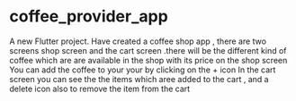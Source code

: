 # coffee_provider_app

A new Flutter project.
Have created a coffee shop app , there are two screens shop screen and the cart screen .there will be the different kind of coffee which are are available in the shop with its price on the shop screen
You can add the coffee to your your by clicking on the + icon
In the cart screen you can see the the items which aree added to the cart , and a delete icon also to remove the item from the cart
